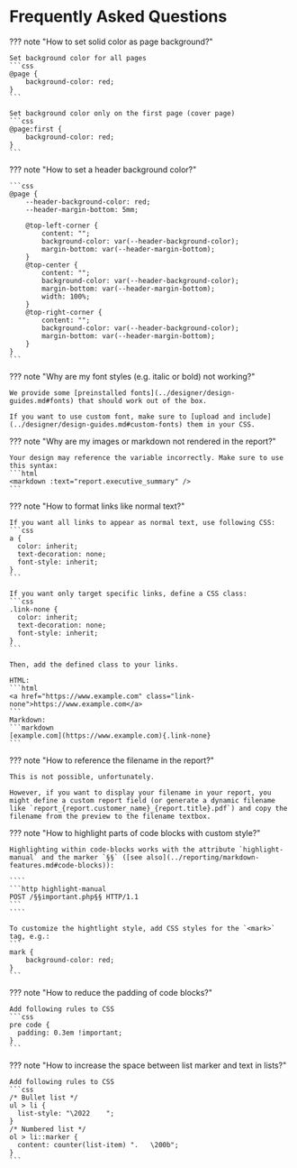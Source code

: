 # Frequently Asked Questions

??? note "How to set solid color as page background?"

    Set background color for all pages
    ```css
    @page {
        background-color: red;
    }
    ```

    Set background color only on the first page (cover page)
    ```css
    @page:first {
        background-color: red;
    }
    ```


??? note "How to set a header background color?"

    ```css
    @page {
        --header-background-color: red;
        --header-margin-bottom: 5mm;

        @top-left-corner { 
            content: "";
            background-color: var(--header-background-color); 
            margin-bottom: var(--header-margin-bottom);
        }
        @top-center { 
            content: ""; 
            background-color: var(--header-background-color); 
            margin-bottom: var(--header-margin-bottom);
            width: 100%;
        }
        @top-right-corner { 
            content: "";
            background-color: var(--header-background-color); 
            margin-bottom: var(--header-margin-bottom); 
        }
    }
    ```

??? note "Why are my font styles (e.g. italic or bold) not working?"

    We provide some [preinstalled fonts](../designer/design-guides.md#fonts) that should work out of the box.

    If you want to use custom font, make sure to [upload and include](../designer/design-guides.md#custom-fonts) them in your CSS.


??? note "Why are my images or markdown not rendered in the report?"

    Your design may reference the variable incorrectly. Make sure to use this syntax:
    ```html
    <markdown :text="report.executive_summary" />
    ```

??? note "How to format links like normal text?"

    If you want all links to appear as normal text, use following CSS:
    ```css
    a {
      color: inherit;
      text-decoration: none;
      font-style: inherit;
    }
    ```

    If you want only target specific links, define a CSS class:
    ```css
    .link-none {
      color: inherit;
      text-decoration: none;
      font-style: inherit;
    }
    ```

    Then, add the defined class to your links.
    
    HTML:
    ```html
    <a href="https://www.example.com" class="link-none">https://www.example.com</a>
    ```
    Markdown:
    ```markdown
    [example.com](https://www.example.com){.link-none}
    ```


??? note "How to reference the filename in the report?"

    This is not possible, unfortunately.

    However, if you want to display your filename in your report, you might define a custom report field (or generate a dynamic filename like `report_{report.customer_name}_{report.title}.pdf`) and copy the filename from the preview to the filename textbox.


??? note "How to highlight parts of code blocks with custom style?"

    Highlighting within code-blocks works with the attribute `highlight-manual` and the marker `§§` ([see also](../reporting/markdown-features.md#code-blocks)):

    ````
    ```http highlight-manual
    POST /§§important.php§§ HTTP/1.1
    ```
    ````

    To customize the hightlight style, add CSS styles for the `<mark>` tag, e.g.:
    ```
    mark {
        background-color: red;
    }
    ```

??? note "How to reduce the padding of code blocks?"

    Add following rules to CSS
    ```css
    pre code {
      padding: 0.3em !important;
    }
    ```


??? note "How to increase the space between list marker and text in lists?"

    Add following rules to CSS
    ```css
    /* Bullet list */
    ul > li {
      list-style: "\2022    ";
    }
    /* Numbered list */
    ol > li::marker {
      content: counter(list-item) ".   \200b";
    }
    ```
